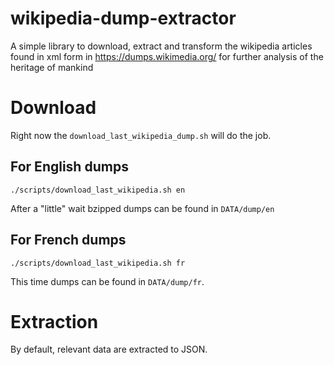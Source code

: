 # wikipedia-dump-extractor

A simple library to download, 
extract and transform the wikipedia articles
found in xml form in https://dumps.wikimedia.org/
for further analysis of the 
heritage of mankind

# Download

Right now the 
`download_last_wikipedia_dump.sh`
will do the job.

## For English dumps

```shell
./scripts/download_last_wikipedia.sh en
```

After a "little" wait bzipped dumps can be found
in `DATA/dump/en`

## For French dumps

```shell
./scripts/download_last_wikipedia.sh fr
```

This time dumps can be found
in `DATA/dump/fr`.

# Extraction

By default, relevant data are extracted to JSON.






